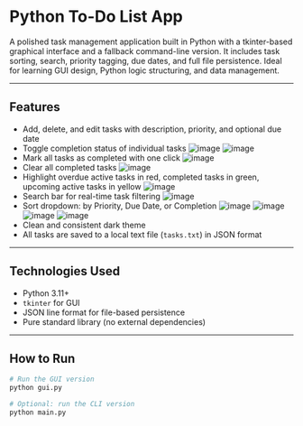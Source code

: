 # Python To-Do List App

A polished task management application built in Python with a tkinter-based graphical interface and a fallback command-line version. It includes task sorting, search, priority tagging, due dates, and full file persistence. Ideal for learning GUI design, Python logic structuring, and data management.

---

## Features

- Add, delete, and edit tasks with description, priority, and optional due date
- Toggle completion status of individual tasks
![image](https://github.com/user-attachments/assets/55618cec-2108-463d-9d2d-3f257507654a)
![image](https://github.com/user-attachments/assets/27d4c05e-509a-472e-9125-27a42e1de909)
- Mark all tasks as completed with one click
![image](https://github.com/user-attachments/assets/2f6f4444-e002-4b37-9109-aabaf809d7bb)
- Clear all completed tasks
![image](https://github.com/user-attachments/assets/76eaba61-2fd3-41e2-b6e5-10b24fb6e816)
- Highlight overdue active tasks in red, completed tasks in green, upcoming active tasks in yellow
![image](https://github.com/user-attachments/assets/fabee9fc-3368-4532-8730-b2cfe4d15afe)
- Search bar for real-time task filtering
![image](https://github.com/user-attachments/assets/d924bc3c-04bf-45bd-94ca-098df7b84af4)
- Sort dropdown: by Priority, Due Date, or Completion
![image](https://github.com/user-attachments/assets/a1734ca1-c84a-47f1-9bbb-fc5f81e5e2b9)
![image](https://github.com/user-attachments/assets/7bcb28fd-9452-46ed-a47c-2b5502b09655)
![image](https://github.com/user-attachments/assets/c4a7017b-a996-4c6b-b5d2-6aa70fe7dddf)
![image](https://github.com/user-attachments/assets/178fb66c-7503-4406-93ab-4c66ddfa45a0)
- Clean and consistent dark theme
- All tasks are saved to a local text file (`tasks.txt`) in JSON format

---

## Technologies Used

- Python 3.11+
- `tkinter` for GUI
- JSON line format for file-based persistence
- Pure standard library (no external dependencies)

---

## How to Run

```bash
# Run the GUI version
python gui.py

# Optional: run the CLI version
python main.py



